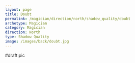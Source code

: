 ```yaml
---
layout: page
title: Doubt
permalink: /magician/direction/north/shadow_quality/doubt
archetype: Magician
category: Magician
direction: North
type: Shadow Quality
image: /images/back/doubt.jpg
---
```

#draft pic

